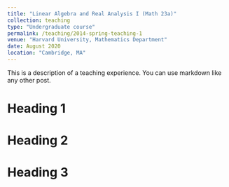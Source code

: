 ```yaml
---
title: "Linear Algebra and Real Analysis I (Math 23a)"
collection: teaching
type: "Undergraduate course"
permalink: /teaching/2014-spring-teaching-1
venue: "Harvard University, Mathematics Department"
date: August 2020
location: "Cambridge, MA"
---
```


This is a description of a teaching experience. You can use markdown like any other post.

Heading 1
======

Heading 2
======

Heading 3
======
